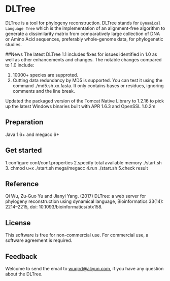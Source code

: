 # DLTree

DLTree is a tool for phylogeny reconstruction.
DLTree stands for `Dynamical Language Tree` which is the implementation
of an alignment-free algorithm to generate a dissimilarity matrix from
comparatively large collection of DNA or Amino Acid sequences,
preferably whole-genome data, for phylogenetic studies.

##News
The latest DLTree 1.1 includes fixes for issues identified in 1.0 as well as other enhancements and changes. The notable changes compared to 1.0 include:
1. 10000+ species are supproted.
2. Cutting data redundancy by MD5 is supported. 
You can test it using the command ./md5.sh xx.fasta. 
It only contains bases or residues, ignoring comments and the line break.

Updated the packaged version of the Tomcat Native Library to 1.2.16 to pick up the latest Windows binaries built with APR 1.6.3 and OpenSSL 1.0.2m

## Preparation
Java 1.6+ and megacc 6+

## Get started
1.configure conf/conf.properties
2.specify total available memory ./start.sh
3. chmod u+x ./start.sh mega/megacc
4.run ./start.sh
5.check result

## Reference
Qi Wu, Zu-Guo Yu and Jianyi Yang. (2017) DLTree: a web server for phylogeny reconstruction using dynamical language, 
Bioinformatics 33(14): 2214–2215, doi: 10.1093/bioinformatics/btx158.

## License
This software is free for non-commercial use. For commercial use,
a software agreement is required.

## Feedback
Welcome to send the email to wuqird@aliyun.com, if you have any question about the DLTree.
